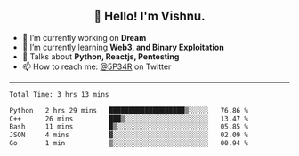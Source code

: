 <h2 align="center">👋 Hello! I'm Vishnu.</h2>


- 🔭 I’m currently working on **Dream**
- 🌱 I’m currently learning **Web3, and Binary Exploitation**
- 💬 Talks about **Python, Reactjs, Pentesting**
- 📫 How to reach me: [@5P34R](https://twitter.com/Vishnu27302693) on Twitter

---
<!--START_SECTION:waka-->

```txt
Total Time: 3 hrs 13 mins

Python   2 hrs 29 mins   ███████████████████▒░░░░░   76.86 %
C++      26 mins         ███▒░░░░░░░░░░░░░░░░░░░░░   13.47 %
Bash     11 mins         █▒░░░░░░░░░░░░░░░░░░░░░░░   05.85 %
JSON     4 mins          ▓░░░░░░░░░░░░░░░░░░░░░░░░   02.09 %
Go       1 min           ▒░░░░░░░░░░░░░░░░░░░░░░░░   00.94 %
```

<!--END_SECTION:waka-->
